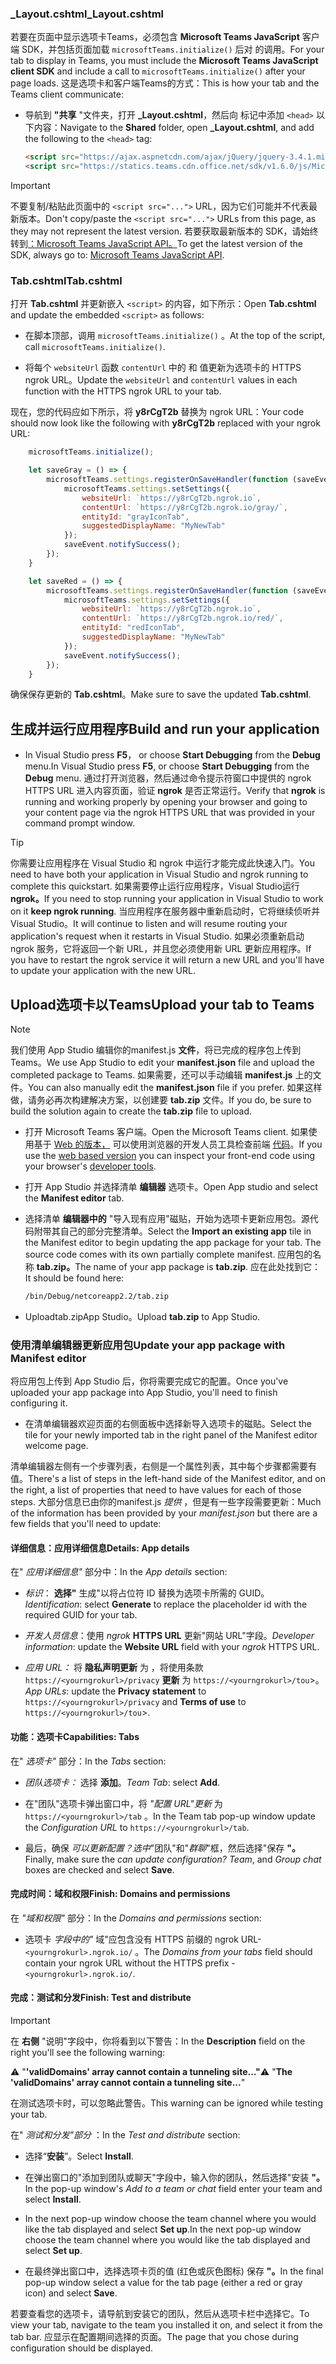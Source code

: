 ### <a name="_layoutcshtml"></a><span data-ttu-id="4390f-101">_Layout.cshtml</span><span class="sxs-lookup"><span data-stu-id="4390f-101">_Layout.cshtml</span></span>

<span data-ttu-id="4390f-102">若要在页面中显示选项卡Teams，必须包含 **Microsoft Teams JavaScript** 客户端 SDK，并包括页面加载 `microsoftTeams.initialize()` 后对 的调用。</span><span class="sxs-lookup"><span data-stu-id="4390f-102">For your tab to display in Teams, you must include the **Microsoft Teams JavaScript client SDK** and include a call to `microsoftTeams.initialize()` after your page loads.</span></span> <span data-ttu-id="4390f-103">这是选项卡和客户端Teams的方式：</span><span class="sxs-lookup"><span data-stu-id="4390f-103">This is how your tab and the Teams client communicate:</span></span>

- <span data-ttu-id="4390f-104">导航到 **"共享** "文件夹，打开 **_Layout.cshtml**，然后向 标记中添加 `<head>` 以下内容：</span><span class="sxs-lookup"><span data-stu-id="4390f-104">Navigate to the **Shared** folder, open **_Layout.cshtml**, and add the following to the `<head>` tag:</span></span>

    ```html
    <script src="https://ajax.aspnetcdn.com/ajax/jQuery/jquery-3.4.1.min.js"></script>
    <script src="https://statics.teams.cdn.office.net/sdk/v1.6.0/js/MicrosoftTeams.min.js"></script>
    ```

>[!IMPORTANT]
><span data-ttu-id="4390f-105">不要复制/粘贴此页面中的 `<script src="...">` URL，因为它们可能并不代表最新版本。</span><span class="sxs-lookup"><span data-stu-id="4390f-105">Don't copy/paste the `<script src="...">` URLs from this page, as they may not represent the latest version.</span></span> <span data-ttu-id="4390f-106">若要获取最新版本的 SDK，请始终转到[：Microsoft Teams JavaScript API。](https://www.npmjs.com/package/@microsoft/teams-js)</span><span class="sxs-lookup"><span data-stu-id="4390f-106">To get the latest version of the SDK, always go to: [Microsoft Teams JavaScript API](https://www.npmjs.com/package/@microsoft/teams-js).</span></span>

### <a name="tabcshtml"></a><span data-ttu-id="4390f-107">Tab.cshtml</span><span class="sxs-lookup"><span data-stu-id="4390f-107">Tab.cshtml</span></span>

<span data-ttu-id="4390f-108">打开 **Tab.cshtml** 并更新嵌入 `<script>` 的内容，如下所示：</span><span class="sxs-lookup"><span data-stu-id="4390f-108">Open **Tab.cshtml** and update the embedded `<script>` as follows:</span></span>

- <span data-ttu-id="4390f-109">在脚本顶部，调用 `microsoftTeams.initialize()` 。</span><span class="sxs-lookup"><span data-stu-id="4390f-109">At the top of the script, call `microsoftTeams.initialize()`.</span></span>

- <span data-ttu-id="4390f-110">将每个 `websiteUrl` 函数 `contentUrl` 中的 和 值更新为选项卡的 HTTPS ngrok URL。</span><span class="sxs-lookup"><span data-stu-id="4390f-110">Update the `websiteUrl` and `contentUrl` values in each function with the HTTPS ngrok URL to your tab.</span></span>

<span data-ttu-id="4390f-111">现在，您的代码应如下所示，将 **y8rCgT2b** 替换为 ngrok URL：</span><span class="sxs-lookup"><span data-stu-id="4390f-111">Your code should now look like the following with **y8rCgT2b** replaced with your ngrok URL:</span></span>

```javascript
    microsoftTeams.initialize();

    let saveGray = () => {
        microsoftTeams.settings.registerOnSaveHandler(function (saveEvent) {
            microsoftTeams.settings.setSettings({
                websiteUrl: `https://y8rCgT2b.ngrok.io`,
                contentUrl: `https://y8rCgT2b.ngrok.io/gray/`,
                entityId: "grayIconTab",
                suggestedDisplayName: "MyNewTab"
            });
            saveEvent.notifySuccess();
        });
    }

    let saveRed = () => {
        microsoftTeams.settings.registerOnSaveHandler(function (saveEvent) {
            microsoftTeams.settings.setSettings({
                websiteUrl: `https://y8rCgT2b.ngrok.io`,
                contentUrl: `https://y8rCgT2b.ngrok.io/red/`,
                entityId: "redIconTab",
                suggestedDisplayName: "MyNewTab"
            });
            saveEvent.notifySuccess();
        });
    }
```

<span data-ttu-id="4390f-112">确保保存更新的 **Tab.cshtml**。</span><span class="sxs-lookup"><span data-stu-id="4390f-112">Make sure to save the updated **Tab.cshtml**.</span></span>

## <a name="build-and-run-your-application"></a><span data-ttu-id="4390f-113">生成并运行应用程序</span><span class="sxs-lookup"><span data-stu-id="4390f-113">Build and run your application</span></span>

- <span data-ttu-id="4390f-114">In Visual Studio press **F5**， or choose **Start Debugging** from the **Debug** menu.</span><span class="sxs-lookup"><span data-stu-id="4390f-114">In Visual Studio press **F5**, or choose **Start Debugging** from the **Debug** menu.</span></span> <span data-ttu-id="4390f-115">通过打开浏览器，然后通过命令提示符窗口中提供的 ngrok HTTPS URL 进入内容页面，验证 **ngrok** 是否正常运行。</span><span class="sxs-lookup"><span data-stu-id="4390f-115">Verify that **ngrok** is running and working properly by opening your browser and going to your content page via the ngrok HTTPS URL that was provided in your command prompt window.</span></span>

>[!TIP]
><span data-ttu-id="4390f-116">你需要让应用程序在 Visual Studio 和 ngrok 中运行才能完成此快速入门。</span><span class="sxs-lookup"><span data-stu-id="4390f-116">You need to have both your application in Visual Studio and ngrok running to complete this quickstart.</span></span> <span data-ttu-id="4390f-117">如果需要停止运行应用程序，Visual Studio运行 **ngrok。**</span><span class="sxs-lookup"><span data-stu-id="4390f-117">If you need to stop running your application in Visual Studio to work on it **keep ngrok running**.</span></span> <span data-ttu-id="4390f-118">当应用程序在服务器中重新启动时，它将继续侦听并Visual Studio。</span><span class="sxs-lookup"><span data-stu-id="4390f-118">It will continue to listen and will resume routing your application's request when it restarts in Visual Studio.</span></span> <span data-ttu-id="4390f-119">如果必须重新启动 ngrok 服务，它将返回一个新 URL，并且您必须使用新 URL 更新应用程序。</span><span class="sxs-lookup"><span data-stu-id="4390f-119">If you have to restart the ngrok service it will return a new URL and you'll have to update your application with the new URL.</span></span>

## <a name="upload-your-tab-to-teams"></a><span data-ttu-id="4390f-120">Upload选项卡以Teams</span><span class="sxs-lookup"><span data-stu-id="4390f-120">Upload your tab to Teams</span></span>

>[!Note]
> <span data-ttu-id="4390f-121">我们使用 App Studio 编辑你的manifest.js **文件**，将已完成的程序包上传到Teams。</span><span class="sxs-lookup"><span data-stu-id="4390f-121">We use App Studio to edit your **manifest.json** file and upload the completed package to Teams.</span></span> <span data-ttu-id="4390f-122">如果需要，还可以手动编辑 **manifest.js** 上的文件。</span><span class="sxs-lookup"><span data-stu-id="4390f-122">You can also manually edit the **manifest.json** file if you prefer.</span></span> <span data-ttu-id="4390f-123">如果这样做，请务必再次构建解决方案，以创建要 **tab.zip** 文件。</span><span class="sxs-lookup"><span data-stu-id="4390f-123">If you do, be sure to build the solution again to create the **tab.zip** file to upload.</span></span>

- <span data-ttu-id="4390f-124">打开 Microsoft Teams 客户端。</span><span class="sxs-lookup"><span data-stu-id="4390f-124">Open the Microsoft Teams client.</span></span> <span data-ttu-id="4390f-125">如果使用基于 [Web 的版本，](https://teams.microsoft.com) 可以使用浏览器的开发人员工具检查前端 [代码](~/tabs/how-to/developer-tools.md)。</span><span class="sxs-lookup"><span data-stu-id="4390f-125">If you use the [web based version](https://teams.microsoft.com) you can inspect your front-end code using your browser's [developer tools](~/tabs/how-to/developer-tools.md).</span></span>

- <span data-ttu-id="4390f-126">打开 App Studio 并选择清单 **编辑器** 选项卡。</span><span class="sxs-lookup"><span data-stu-id="4390f-126">Open App studio and select the **Manifest editor** tab.</span></span>

- <span data-ttu-id="4390f-127">选择清单 **编辑器中的** "导入现有应用"磁贴，开始为选项卡更新应用包。源代码附带其自己的部分完整清单。</span><span class="sxs-lookup"><span data-stu-id="4390f-127">Select the **Import an existing app** tile in the Manifest editor to begin updating the app package for your tab. The source code comes with its own partially complete manifest.</span></span> <span data-ttu-id="4390f-128">应用包的名称 **tab.zip。**</span><span class="sxs-lookup"><span data-stu-id="4390f-128">The name of your app package is **tab.zip**.</span></span> <span data-ttu-id="4390f-129">应在此处找到它：</span><span class="sxs-lookup"><span data-stu-id="4390f-129">It should be found here:</span></span>

    ```bash
    /bin/Debug/netcoreapp2.2/tab.zip
    ```

- <span data-ttu-id="4390f-130">Uploadtab.zipApp  Studio。</span><span class="sxs-lookup"><span data-stu-id="4390f-130">Upload **tab.zip** to App Studio.</span></span>

### <a name="update-your-app-package-with-manifest-editor"></a><span data-ttu-id="4390f-131">使用清单编辑器更新应用包</span><span class="sxs-lookup"><span data-stu-id="4390f-131">Update your app package with Manifest editor</span></span>

<span data-ttu-id="4390f-132">将应用包上传到 App Studio 后，你将需要完成它的配置。</span><span class="sxs-lookup"><span data-stu-id="4390f-132">Once you've uploaded your app package into App Studio, you'll need to finish configuring it.</span></span>

- <span data-ttu-id="4390f-133">在清单编辑器欢迎页面的右侧面板中选择新导入选项卡的磁贴。</span><span class="sxs-lookup"><span data-stu-id="4390f-133">Select the tile for your newly imported tab in the right panel of the Manifest editor welcome page.</span></span>

<span data-ttu-id="4390f-134">清单编辑器左侧有一个步骤列表，右侧是一个属性列表，其中每个步骤都需要有值。</span><span class="sxs-lookup"><span data-stu-id="4390f-134">There's a list of steps in the left-hand side of the Manifest editor, and on the right, a list of properties that need to have values for each of those steps.</span></span> <span data-ttu-id="4390f-135">大部分信息已由你的manifest.js *提供* ，但是有一些字段需要更新：</span><span class="sxs-lookup"><span data-stu-id="4390f-135">Much of the information has been provided by your *manifest.json* but there are a few fields that you'll need to update:</span></span>

#### <a name="details-app-details"></a><span data-ttu-id="4390f-136">详细信息：应用详细信息</span><span class="sxs-lookup"><span data-stu-id="4390f-136">Details: App details</span></span>

<span data-ttu-id="4390f-137">在" *应用详细信息"* 部分中：</span><span class="sxs-lookup"><span data-stu-id="4390f-137">In the *App details* section:</span></span>

- <span data-ttu-id="4390f-138">*标识*： **选择"** 生成"以将占位符 ID 替换为选项卡所需的 GUID。</span><span class="sxs-lookup"><span data-stu-id="4390f-138">*Identification*: select **Generate** to replace the placeholder id with the required GUID for your tab.</span></span>

- <span data-ttu-id="4390f-139">*开发人员信息*：使用 *ngrok* **HTTPS URL** 更新"网站 URL"字段。</span><span class="sxs-lookup"><span data-stu-id="4390f-139">*Developer information*: update the **Website URL** field with your *ngrok* HTTPS URL.</span></span>

- <span data-ttu-id="4390f-140">*应用 URL：* 将 **隐私声明更新** 为 ，将使用条款 `https://<yourngrokurl>/privacy` **更新** 为 `https://<yourngrokurl>/tou`>。</span><span class="sxs-lookup"><span data-stu-id="4390f-140">*App URLs*: update the **Privacy statement** to `https://<yourngrokurl>/privacy` and **Terms of use** to `https://<yourngrokurl>/tou`>.</span></span>

#### <a name="capabilities-tabs"></a><span data-ttu-id="4390f-141">功能：选项卡</span><span class="sxs-lookup"><span data-stu-id="4390f-141">Capabilities: Tabs</span></span>

<span data-ttu-id="4390f-142">在" *选项卡"* 部分：</span><span class="sxs-lookup"><span data-stu-id="4390f-142">In the *Tabs* section:</span></span>

- <span data-ttu-id="4390f-143">*团队选项卡：* 选择 **添加**。</span><span class="sxs-lookup"><span data-stu-id="4390f-143">*Team Tab*: select **Add**.</span></span>

- <span data-ttu-id="4390f-144">在"团队"选项卡弹出窗口中，将 *"配置 URL"更新* 为 `https://<yourngrokurl>/tab` 。</span><span class="sxs-lookup"><span data-stu-id="4390f-144">In the Team tab pop-up window update the *Configuration URL* to `https://<yourngrokurl>/tab`.</span></span>

- <span data-ttu-id="4390f-145">最后，确保 *可以更新配置？选中*"团队"和"*群聊*"框，然后选择"保存 **"。**</span><span class="sxs-lookup"><span data-stu-id="4390f-145">Finally, make sure the *can update configuration? Team*, and *Group chat* boxes are checked and select **Save**.</span></span>

#### <a name="finish-domains-and-permissions"></a><span data-ttu-id="4390f-146">完成时间：域和权限</span><span class="sxs-lookup"><span data-stu-id="4390f-146">Finish: Domains and permissions</span></span>

<span data-ttu-id="4390f-147">在 *"域和权限"* 部分：</span><span class="sxs-lookup"><span data-stu-id="4390f-147">In the *Domains and permissions* section:</span></span>

- <span data-ttu-id="4390f-148">选项卡 *字段中的"* 域"应包含没有 HTTPS 前缀的 ngrok URL- `<yourngrokurl>.ngrok.io/` 。</span><span class="sxs-lookup"><span data-stu-id="4390f-148">The *Domains from your tabs* field should contain your ngrok URL without the HTTPS prefix - `<yourngrokurl>.ngrok.io/`.</span></span>

#### <a name="finish-test-and-distribute"></a><span data-ttu-id="4390f-149">完成：测试和分发</span><span class="sxs-lookup"><span data-stu-id="4390f-149">Finish: Test and distribute</span></span>

>[!IMPORTANT]
><span data-ttu-id="4390f-150">在 **右侧** "说明"字段中，你将看到以下警告：</span><span class="sxs-lookup"><span data-stu-id="4390f-150">In the **Description** field on the right you'll see the following warning:</span></span>
>
><span data-ttu-id="4390f-151">&#9888; "**'validDomains' array cannot contain a tunneling site..."**</span><span class="sxs-lookup"><span data-stu-id="4390f-151">&#9888; "**The 'validDomains' array cannot contain a tunneling site...**"</span></span>
>
><span data-ttu-id="4390f-152">在测试选项卡时，可以忽略此警告。</span><span class="sxs-lookup"><span data-stu-id="4390f-152">This warning can be ignored while testing your tab.</span></span>

<span data-ttu-id="4390f-153">在" *测试和分发"部分* ：</span><span class="sxs-lookup"><span data-stu-id="4390f-153">In the *Test and distribute* section:</span></span>

- <span data-ttu-id="4390f-154">选择“**安装**”。</span><span class="sxs-lookup"><span data-stu-id="4390f-154">Select **Install**.</span></span>

- <span data-ttu-id="4390f-155">在弹出窗口的"添加到团队或聊天"字段中，输入你的团队，然后选择"安装 **"。**</span><span class="sxs-lookup"><span data-stu-id="4390f-155">In the pop-up window's *Add to a team or chat* field enter your team and select **Install**.</span></span>

- <span data-ttu-id="4390f-156">In the next pop-up window choose the team channel where you would like the tab displayed and select **Set up**.</span><span class="sxs-lookup"><span data-stu-id="4390f-156">In the next pop-up window choose the team channel where you would like the tab displayed and select **Set up**.</span></span>

- <span data-ttu-id="4390f-157">在最终弹出窗口中，选择选项卡页的值 (红色或灰色图标) 保存 **"。**</span><span class="sxs-lookup"><span data-stu-id="4390f-157">In the final pop-up window select a value for the tab page (either a red or gray icon) and select **Save**.</span></span>

<span data-ttu-id="4390f-158">若要查看您的选项卡，请导航到安装它的团队，然后从选项卡栏中选择它。</span><span class="sxs-lookup"><span data-stu-id="4390f-158">To view your tab, navigate to the team you installed it on, and select it from the tab bar.</span></span> <span data-ttu-id="4390f-159">应显示在配置期间选择的页面。</span><span class="sxs-lookup"><span data-stu-id="4390f-159">The page that you chose during configuration should be displayed.</span></span>
